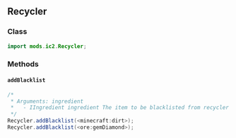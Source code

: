 ## Recycler

### Class

```java
import mods.ic2.Recycler;
```

### Methods

#### `addBlacklist`

```java
/*
 * Arguments: ingredient
 *   - IIngredient ingredient The item to be blacklisted from recycler (as source of scrap)
 */
Recycler.addBlacklist(<minecraft:dirt>);
Recycler.addBlacklist(<ore:gemDiamond>);
```
